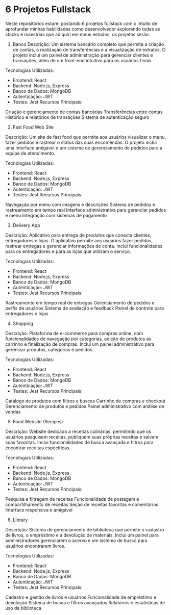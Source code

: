 # 6 Projetos Fullstack

Neste repositórios estarei postando 6 projetos fullstack com o intuito de aprofundar minhas habilidades como desenvolvedor explorando todas as stacks e maestrias que adiquiri em meus estudos, os projetos serão:

1. Banco
Descrição: Um sistema bancário completo que permite a criação de contas, a realização de transferências e a visualização de extratos. O projeto inclui um painel de administração para gerenciar clientes e transações, além de um front-end intuitivo para os usuários finais.

Tecnologias Utilizadas:

 - Frontend: React
 - Backend: Node.js, Express
 - Banco de Dados: MongoDB
 - Autenticação: JWT
 - Testes: Jest
Recursos Principais:

Criação e gerenciamento de contas bancárias
Transferências entre contas
Histórico e relatórios de transações
Sistema de autenticação seguro

2. Fast Food Web Site

Descrição: Um site de fast food que permite aos usuários visualizar o menu, fazer pedidos e rastrear o status das suas encomendas. O projeto inclui uma interface amigável e um sistema de gerenciamento de pedidos para a equipe de atendimento.

Tecnologias Utilizadas:

 - Frontend: React
 - Backend: Node.js, Express
 - Banco de Dados: MongoDB
 - Autenticação: JWT
 - Testes: Jest
Recursos Principais:

Navegação por menu com imagens e descrições
Sistema de pedidos e rastreamento em tempo real
Interface administrativa para gerenciar pedidos e menu
Integração com sistemas de pagamento

3. Delivery App
   
Descrição: Aplicativo para entrega de produtos que conecta clientes, entregadores e lojas. O aplicativo permite aos usuários fazer pedidos, rastrear entregas e gerenciar informações de conta. Inclui funcionalidades para os entregadores e para as lojas que utilizam o serviço.

Tecnologias Utilizadas:

 - Frontend: React
 - Backend: Node.js, Express
 - Banco de Dados: MongoDB
 - Autenticação: JWT
 - Testes: Jest
Recursos Principais:

Rastreamento em tempo real de entregas
Gerenciamento de pedidos e perfis de usuários
Sistema de avaliação e feedback
Painel de controle para entregadores e lojas

4. Shopping
   
Descrição: Plataforma de e-commerce para compras online, com funcionalidades de navegação por categorias, adição de produtos ao carrinho e finalização de compras. Inclui um painel administrativo para gerenciar produtos, categorias e pedidos.

Tecnologias Utilizadas:

 - Frontend: React
 - Backend: Node.js, Express
 - Banco de Dados: MongoDB
 - Autenticação: JWT
 - Testes: Jest
Recursos Principais:

Catálogo de produtos com filtros e buscas
Carrinho de compras e checkout
Gerenciamento de produtos e pedidos
Painel administrativo com análise de vendas

5. Food Website (Recipes)
   
Descrição: Website dedicado a receitas culinárias, permitindo que os usuários pesquisem receitas, publiquem suas próprias receitas e salvem suas favoritas. Inclui funcionalidades de busca avançada e filtros para encontrar receitas específicas.

Tecnologias Utilizadas:

 - Frontend: React
 - Backend: Node.js, Express
 - Banco de Dados: MongoDB
 - Autenticação: JWT
 - Testes: Jest
Recursos Principais:

Pesquisa e filtragem de receitas
Funcionalidade de postagem e compartilhamento de receitas
Seção de receitas favoritas e comentários
Interface responsiva e amigável

6. Library
   
Descrição: Sistema de gerenciamento de biblioteca que permite o cadastro de livros, o empréstimo e a devolução de materiais. Inclui um painel para administradores gerenciarem o acervo e um sistema de busca para usuários encontrarem livros.

Tecnologias Utilizadas:

 - Frontend: React
 - Backend: Node.js, Express
 - Banco de Dados: MongoDB
 - Autenticação: JWT
 - Testes: Jest
Recursos Principais:

Cadastro e gestão de livros e usuários
Funcionalidade de empréstimo e devolução
Sistema de busca e filtros avançados
Relatórios e estatísticas de uso da biblioteca
